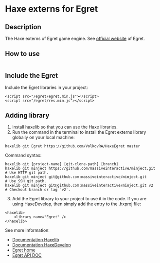 # Haxe externs for Egret

Description
------------------------------

The Haxe externs of Egret game engine.
See [official website](https://www.egret.com/ "Egret game engine") of Egret.

How to use
------------------------------

```
```

Include the Egret
------------------------------

Include the Egret libraries in your project:
```
<script src="/egret/egret.min.js"></script>
<script src="/egret/res.min.js"></script>
```

Adding library
------------------------------

1. Install haxelib so that you can use the Haxe libraries.
2. Run the command in the terminal to install the Egret externs library globally on your local machine:
```
haxelib git Egret https://github.com/VolkovRA/HaxeEgret master
```
Command syntax:
```
haxelib git [project-name] [git-clone-path] [branch]
haxelib git minject https://github.com/massiveinteractive/minject.git         # Use HTTP git path.
haxelib git minject git@github.com:massiveinteractive/minject.git             # Use SSH git path.
haxelib git minject git@github.com:massiveinteractive/minject.git v2          # Checkout branch or tag `v2`.
```
3. Add the Egret library to your project to use it in the code. If you are using HaxeDevelop, then simply add the entry to the .hxproj file:
```
<haxelib>
	<library name="Egret" />
</haxelib>
```

See more information:
 * [Documentation Haxelib](https://lib.haxe.org/documentation/using-haxelib/ "Using Haxelib")
 * [Documentation HaxeDevelop](https://haxedevelop.org/configure-haxe.html "Configure Haxe")
 * [Egret home](https://www.egret.com/ "official web site")
 * [Egret API DOC](http://developer.egret.com/en/apidoc/ "Documentation of API")